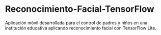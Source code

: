 # Reconocimiento-Facial-TensorFlow
Aplicación móvil desarrollada para el control de padres y niños en una institución educativa aplicando reconocimiento facial con TensorFlow Lite.
